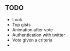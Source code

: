 ## TODO

 + Look
 + Top gists
 + Animation after vote
 + Authentication with twitter
 + Vote given a criteria
 +
